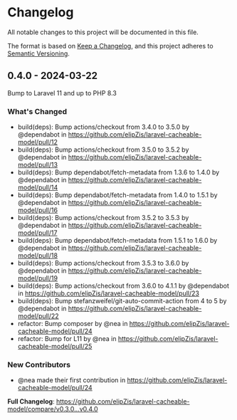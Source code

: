 # Changelog

All notable changes to this project will be documented in this file.

The format is based on [Keep a Changelog](https://keepachangelog.com/en/1.0.0/),
and this project adheres to [Semantic Versioning](https://semver.org/spec/v2.0.0.html).

## 0.4.0 - 2024-03-22

Bump to Laravel 11 and up to PHP 8.3

### What's Changed

* build(deps): Bump actions/checkout from 3.4.0 to 3.5.0 by @dependabot in https://github.com/elipZis/laravel-cacheable-model/pull/12
* build(deps): Bump actions/checkout from 3.5.0 to 3.5.2 by @dependabot in https://github.com/elipZis/laravel-cacheable-model/pull/13
* build(deps): Bump dependabot/fetch-metadata from 1.3.6 to 1.4.0 by @dependabot in https://github.com/elipZis/laravel-cacheable-model/pull/14
* build(deps): Bump dependabot/fetch-metadata from 1.4.0 to 1.5.1 by @dependabot in https://github.com/elipZis/laravel-cacheable-model/pull/16
* build(deps): Bump actions/checkout from 3.5.2 to 3.5.3 by @dependabot in https://github.com/elipZis/laravel-cacheable-model/pull/17
* build(deps): Bump dependabot/fetch-metadata from 1.5.1 to 1.6.0 by @dependabot in https://github.com/elipZis/laravel-cacheable-model/pull/18
* build(deps): Bump actions/checkout from 3.5.3 to 3.6.0 by @dependabot in https://github.com/elipZis/laravel-cacheable-model/pull/19
* build(deps): Bump actions/checkout from 3.6.0 to 4.1.1 by @dependabot in https://github.com/elipZis/laravel-cacheable-model/pull/23
* build(deps): Bump stefanzweifel/git-auto-commit-action from 4 to 5 by @dependabot in https://github.com/elipZis/laravel-cacheable-model/pull/22
* refactor: Bump composer by @nea in https://github.com/elipZis/laravel-cacheable-model/pull/24
* refactor: Bump for L11 by @nea in https://github.com/elipZis/laravel-cacheable-model/pull/25

### New Contributors

* @nea made their first contribution in https://github.com/elipZis/laravel-cacheable-model/pull/24

**Full Changelog**: https://github.com/elipZis/laravel-cacheable-model/compare/v0.3.0...v0.4.0
